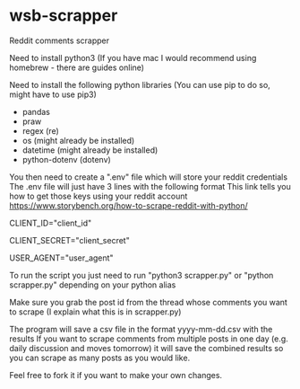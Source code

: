 # wsb-scrapper
Reddit comments scrapper

Need to install python3 (If you have mac I would recommend using homebrew - there are guides online)

Need to install the following python libraries (You can use pip to do so, might have to use pip3)
 - pandas
 - praw
 - regex (re)
 - os (might already be installed)
 - datetime (might already be installed)
 - python-dotenv (dotenv)

You then need to create a ".env" file which will store your reddit credentials
The .env file will just have 3 lines with the following format
This link tells you how to get those keys using your reddit account https://www.storybench.org/how-to-scrape-reddit-with-python/

CLIENT_ID="client_id"

CLIENT_SECRET="client_secret"

USER_AGENT="user_agent"

To run the script you just need to run "python3 scrapper.py" or "python scrapper.py" depending on your python alias

Make sure you grab the post id from the thread whose comments you want to scrape (I explain what this is in scrapper.py)

The program will save a csv file in the format yyyy-mm-dd.csv with the results
If you want to scrape comments from multiple posts in one day (e.g. daily discussion and moves tomorrow)
it will save the combined results so you can scrape as many posts as you would like.

Feel free to fork it if you want to make your own changes.
